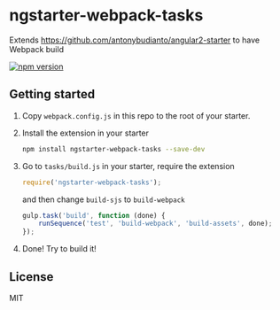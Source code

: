 # ngstarter-webpack-tasks
Extends https://github.com/antonybudianto/angular2-starter to have Webpack build

[![npm version](https://badge.fury.io/js/ngstarter-webpack-tasks.svg)](https://badge.fury.io/js/ngstarter-webpack-tasks)

## Getting started
1. Copy `webpack.config.js` in this repo to the root of your starter.

2. Install the extension in your starter
    ```bash
    npm install ngstarter-webpack-tasks --save-dev
    ```

3. Go to `tasks/build.js` in your starter, require the extension
    ```js
    require('ngstarter-webpack-tasks');
    ```
    
    and then change `build-sjs` to `build-webpack`
    ```js
    gulp.task('build', function (done) {
        runSequence('test', 'build-webpack', 'build-assets', done);
    });
    ```

4. Done! Try to build it!

## License
MIT
